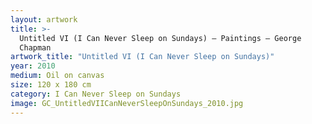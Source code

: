```yaml
---
layout: artwork
title: >-
  Untitled VI (I Can Never Sleep on Sundays) — Paintings — George
  Chapman
artwork_title: "Untitled VI (I Can Never Sleep on Sundays)"
year: 2010
medium: Oil on canvas
size: 120 x 180 cm
category: I Can Never Sleep on Sundays
image: GC_UntitledVIICanNeverSleepOnSundays_2010.jpg
---
```

